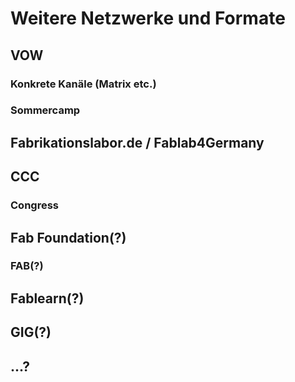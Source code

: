 # Weitere Netzwerke und Formate

## VOW

### Konkrete Kanäle (Matrix etc.)

### Sommercamp

## Fabrikationslabor.de / Fablab4Germany


## CCC

### Congress

## Fab Foundation(?)

### FAB(?)

## Fablearn(?)

## GIG(?)

## ...? 